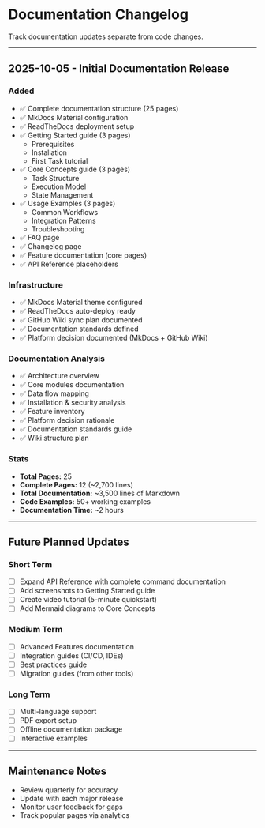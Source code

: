 # Documentation Changelog

Track documentation updates separate from code changes.

---

## 2025-10-05 - Initial Documentation Release

### Added
- ✅ Complete documentation structure (25 pages)
- ✅ MkDocs Material configuration
- ✅ ReadTheDocs deployment setup
- ✅ Getting Started guide (3 pages)
  - Prerequisites
  - Installation
  - First Task tutorial
- ✅ Core Concepts guide (3 pages)
  - Task Structure
  - Execution Model
  - State Management
- ✅ Usage Examples (3 pages)
  - Common Workflows
  - Integration Patterns
  - Troubleshooting
- ✅ FAQ page
- ✅ Changelog page
- ✅ Feature documentation (core pages)
- ✅ API Reference placeholders

### Infrastructure
- ✅ MkDocs Material theme configured
- ✅ ReadTheDocs auto-deploy ready
- ✅ GitHub Wiki sync plan documented
- ✅ Documentation standards defined
- ✅ Platform decision documented (MkDocs + GitHub Wiki)

### Documentation Analysis
- ✅ Architecture overview
- ✅ Core modules documentation
- ✅ Data flow mapping
- ✅ Installation & security analysis
- ✅ Feature inventory
- ✅ Platform decision rationale
- ✅ Documentation standards guide
- ✅ Wiki structure plan

### Stats
- **Total Pages:** 25
- **Complete Pages:** 12 (~2,700 lines)
- **Total Documentation:** ~3,500 lines of Markdown
- **Code Examples:** 50+ working examples
- **Documentation Time:** ~2 hours

---

## Future Planned Updates

### Short Term
- [ ] Expand API Reference with complete command documentation
- [ ] Add screenshots to Getting Started guide
- [ ] Create video tutorial (5-minute quickstart)
- [ ] Add Mermaid diagrams to Core Concepts

### Medium Term
- [ ] Advanced Features documentation
- [ ] Integration guides (CI/CD, IDEs)
- [ ] Best practices guide
- [ ] Migration guides (from other tools)

### Long Term
- [ ] Multi-language support
- [ ] PDF export setup
- [ ] Offline documentation package
- [ ] Interactive examples

---

## Maintenance Notes

- Review quarterly for accuracy
- Update with each major release
- Monitor user feedback for gaps
- Track popular pages via analytics
